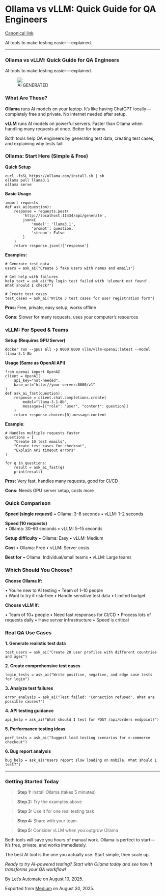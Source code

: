 # Ollama vs vLLM: Quick Guide for QA Engineers

<a
href="https://medium.com/@letsautomate/ollama-vs-vllm-quick-guide-for-qa-engineers-ad6a47520f7b"
class="p-canonical">Canonical link</a>

AI tools to make testing easier — explained.

------------------------------------------------------------------------

### Ollama vs vLLM: Quick Guide for QA Engineers

AI tools to make testing easier — explained.

<figure id="65db" class="graf graf--figure graf-after--p">
<img
src="https://cdn-images-1.medium.com/max/800/1*YDwCZ4z7_jXmwOAT8y6GXw.jpeg"
class="graf-image" data-image-id="1*YDwCZ4z7_jXmwOAT8y6GXw.jpeg"
data-width="1024" data-height="585" data-is-featured="true" />
<figcaption>AI GENERATED</figcaption>
</figure>

### What Are These?

**Ollama** runs AI models on your laptop. It’s like having ChatGPT
locally — completely free and private. No internet needed after setup.

**vLLM** runs AI models on powerful servers. Faster than Ollama when
handling many requests at once. Better for teams.

Both tools help QA engineers by generating test data, creating test
cases, and explaining why tests fail.

### Ollama: Start Here (Simple & Free)

**Quick Setup**

``` graf
curl -fsSL https://ollama.com/install.sh | sh
ollama pull llama3.1
ollama serve
```

**Basic Usage**

``` graf
import requests
def ask_ai(question):
    response = requests.post(
        'http://localhost:11434/api/generate',
        json={
            'model': 'llama3.1', 
            'prompt': question, 
            'stream': False
        }
    )
    return response.json()['response']
```

**Examples:**

``` graf
# Generate test data
users = ask_ai("Create 5 fake users with names and emails")

# Get help with failures  
help_text = ask_ai("My login test failed with 'element not found'. What should I check?")

# Create test cases
test_cases = ask_ai("Write 3 test cases for user registration form")
```

**Pros:** Free, private, easy setup, works offline

**Cons:** Slower for many requests, uses your computer’s resources

### vLLM: For Speed & Teams

**Setup (Requires GPU Server)**

``` graf
docker run --gpus all -p 8000:8000 vllm/vllm-openai:latest --model llama-3.1-8b
```

**Usage (Same as OpenAI API)**

``` graf
from openai import OpenAI
client = OpenAI(
    api_key="not-needed", 
    base_url="http://your-server:8000/v1"
)
def ask_ai_fast(question):
    response = client.chat.completions.create(
        model="llama-3.1-8b",
        messages=[{"role": "user", "content": question}]
    )
    return response.choices[0].message.content
```

**Example:**

``` graf
# Handles multiple requests faster
questions = [
    "Create 10 test emails",
    "Create test cases for checkout", 
    "Explain API timeout errors"
]
```

``` graf
for q in questions:
    result = ask_ai_fast(q)
    print(result)
```

**Pros:** Very fast, handles many requests, good for CI/CD

**Cons:** Needs GPU server setup, costs more

### Quick Comparison

**Speed (single request)** • Ollama: 3–8 seconds • vLLM: 1–2 seconds

**Speed (10 requests)**  
 • Ollama: 30–60 seconds • vLLM: 5–15 seconds

**Setup difficulty** • Ollama: Easy • vLLM: Medium

**Cost** • Ollama: Free • vLLM: Server costs

**Best for** • Ollama: Individual/small teams • vLLM: Large teams

### Which Should You Choose?

**Choose Ollama If:**

• You’re new to AI testing • Team of 1–10 people  
 • Want to try it risk-free • Handle sensitive test data • Limited
budget

**Choose vLLM If:**

• Team of 10+ people • Need fast responses for CI/CD • Process lots of
requests daily • Have server infrastructure • Speed is critical

### Real QA Use Cases

**1. Generate realistic test data**

``` graf
test_users = ask_ai("Create 20 user profiles with different countries and ages")
```

**2. Create comprehensive test cases**

``` graf
login_tests = ask_ai("Write positive, negative, and edge case tests for login")
```

**3. Analyze test failures**

``` graf
error_analysis = ask_ai("Test failed: 'Connection refused'. What are possible causes?")
```

**4. API testing guidance**

``` graf
api_help = ask_ai("What should I test for POST /api/orders endpoint?")
```

**5. Performance testing ideas**

``` graf
perf_tests = ask_ai("Suggest load testing scenarios for e-commerce checkout")
```

**6. Bug report analysis**

``` graf
bug_help = ask_ai("Users report slow loading on mobile. What should I test?")
```

------------------------------------------------------------------------

### Getting Started Today

> **Step 1:** Install Ollama (takes 5 minutes)

> **Step 2:** Try the examples above

> **Step 3:** Use it for one real testing task

> **Step 4:** Share with your team

> **Step 5:** Consider vLLM when you outgrow Ollama

Both tools will save you hours of manual work. Ollama is perfect to
start — it’s free, private, and works immediately.

The best AI tool is the one you actually use. Start simple, then scale
up.

*Ready to try AI-powered testing? Start with Ollama today and see how it
transforms your QA workflow!*

By
<a href="https://medium.com/@letsautomate" class="p-author h-card">Let’s
Automate</a> on [August 10, 2025](https://medium.com/p/ad6a47520f7b).

Exported from [Medium](https://medium.com) on August 30, 2025.
